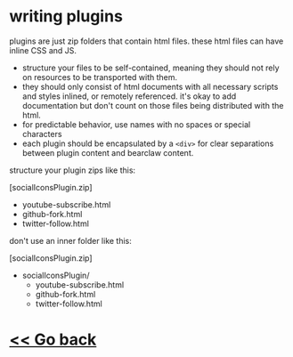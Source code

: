 # writing plugins

plugins are just zip folders that contain html files. these html files can have inline CSS and JS.

- structure your files to be self-contained, meaning they should not rely on resources to be transported with them. 
- they should only consist of html documents with all necessary scripts and styles inlined, or remotely referenced. it's okay to add documentation but don't count on those files being distributed with the html.
- for predictable behavior, use names with no spaces or special characters
- each plugin should be encapsulated by a `<div>` for clear separations between plugin content and bearclaw content. 

structure your plugin zips like this:

[socialIconsPlugin.zip]
- youtube-subscribe.html
- github-fork.html
- twitter-follow.html

don't use an inner folder like this:

[socialIconsPlugin.zip]
- socialIconsPlugin/
    - youtube-subscribe.html
    - github-fork.html
    - twitter-follow.html

# [<< Go back](https://github.com/donuts-are-good/bearclaw/blob/master/markdown/README.md)